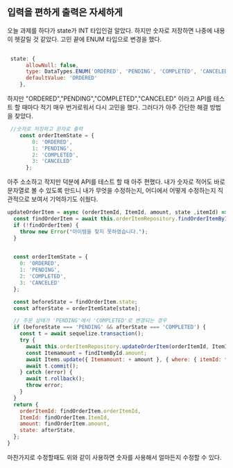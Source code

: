 ## 입력을 편하게 출력은 자세하게


오늘 과제를 하다가 state가 INT 타입인걸 알았다. 하지만 숫자로 저장하면 나중에 내용이 헷갈릴 것 같았다. 고민 끝에 ENUM 타입으로 변경을 했다. 

```javascript
 
 state: {
      allowNull: false,
      type: DataTypes.ENUM('ORDERED', 'PENDING', 'COMPLETED', 'CANCELED'),
      defaultValue: 'ORDERED'
    },

```

하지만 "ORDERED","PENDING","COMPLETED","CANCELED" 이라고 API를 테스트 할 때마다 적기 매우 번거로워서 다시 고민을 했다. 그러다가 아주 간단한 해결 방법을 찾았다.

```javascript
 //숫자로 저징하고 문자로 출력
    const orderItemState = {
        0: 'ORDERED',
        1: 'PENDING',
        2: 'COMPLETED',
        3: 'CANCELED'
      };

```

아주 소소하고 작지만 덕분에 API를 테스트 할 때 아주 편했다. 내가 숫자로 적어도 바로 문자열로 볼 수 있도록 만드니 내가 무엇을 수정하는지, 어디에서 어떻게 수정하는지 직관적으로 보여서 기억하기도 쉬웠다.

```javascript
updateOrderItem = async (orderItemId, ItemId, amount, state ,itemId) => {
  const findOrderItem = await this.orderItemRepository.findOrderItemById(orderItemId);
  if (!findOrderItem) {
    throw new Error("아이템을 찾지 못하였습니다.");
  }
  

  const orderItemState = {
    0: 'ORDERED',
    1: 'PENDING',
    2: 'COMPLETED',
    3: 'CANCELED'
  };

  const beforeState = findOrderItem.state;
  const afterState = orderItemState[state];

  // 주문 상태가 'PENDING'에서 'COMPLETED'로 변경되는 경우
  if (beforeState === 'PENDING' && afterState === 'COMPLETED') {
    const t = await sequelize.transaction();
    try {
      await this.orderItemRepository.updateOrderItem(orderItemId, ItemId, amount, state );
      const Itemamount = findItemById.amount;
      await Items.update({ Itemamount: + amount }, { where: { itemId: findOrderItem.ItemId } });
      await t.commit();
    } catch (error) {
      await t.rollback();
      throw error;
    }
  }
  return {
    orderItemId: findOrderItem.orderItemId,
    ItemId: findOrderItem.ItemId,
    amount: findOrderItem.amount,
    state: afterState,
  };
}

```

마찬가지로 수정할때도 위와 같이 사용하면 숫자를 사용해서 얼마든지 수정할 수 있다. 

